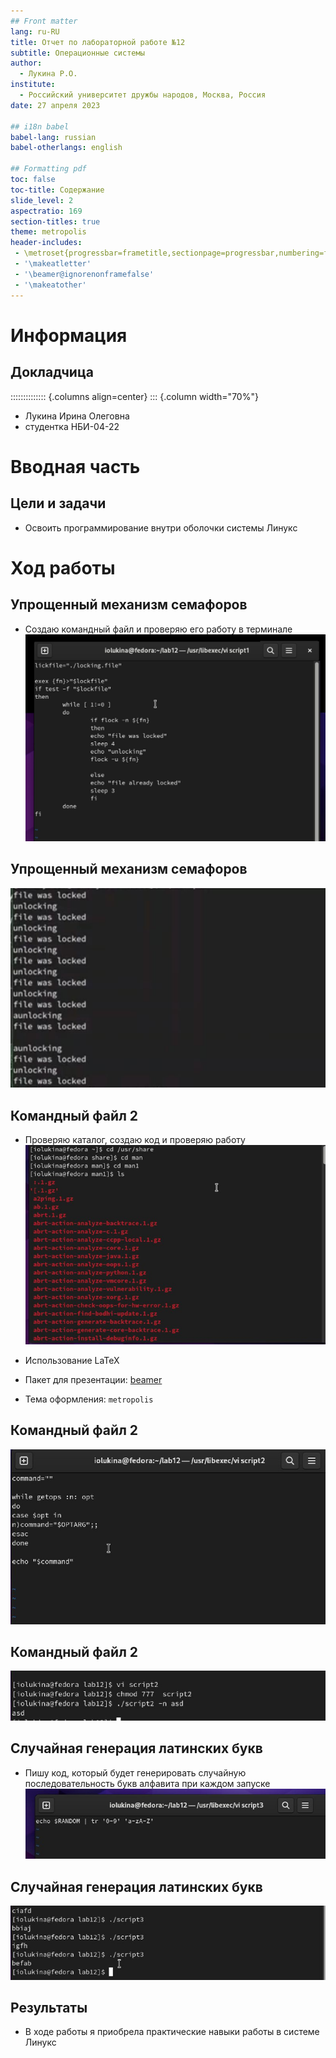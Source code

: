 ```yaml
---
## Front matter
lang: ru-RU
title: Отчет по лабораторной работе №12
subtitle: Операционные системы
author:
  - Лукина Р.О.
institute:
  - Российский университет дружбы народов, Москва, Россия
date: 27 апреля 2023

## i18n babel
babel-lang: russian
babel-otherlangs: english

## Formatting pdf
toc: false
toc-title: Содержание
slide_level: 2
aspectratio: 169
section-titles: true
theme: metropolis
header-includes:
 - \metroset{progressbar=frametitle,sectionpage=progressbar,numbering=fraction}
 - '\makeatletter'
 - '\beamer@ignorenonframefalse'
 - '\makeatother'
---
```


# Информация

## Докладчица

:::::::::::::: {.columns align=center}
::: {.column width="70%"}

  * Лукина Ирина Олеговна
  * студентка НБИ-04-22


# Вводная часть


## Цели и задачи

- Освоить программирование внутри оболочки  системы Линукс 



# Ход работы

## Упрощенный механизм семафоров

- Создаю командный файл и проверяю его работу в терминале
![скрипт](./image/1.jpeg)

## Упрощенный механизм семафоров

![работа файла](./image/2.jpeg)

## Командный файл 2

- Проверяю каталог, создаю код и проверяю работу
![архив](./image/3.jpeg)


- Использование LaTeX
- Пакет для презентации: [beamer](https://ctan.org/pkg/beamer)
- Тема оформления: `metropolis`

## Командный файл 2

![скрипт](./image/4.jpeg)

## Командный файл 2

![работа файла](./image/5.jpeg)

## Случайная генерация латинских букв

- Пишу код, который будет генерировать случайную последовательность букв алфавита при каждом запуске
![скрипт](./image/6.jpeg)

## Случайная генерация латинских букв
![скрипт](./image/7.jpeg)

## Результаты

- В ходе работы я приобрела практические навыки работы в системе Линукс

